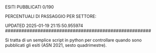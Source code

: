 ESITI PUBBLICATI 0/190 

PERCENTUALI DI PASSAGGIO PER SETTORE:

UPDATED 2025-01-19 21:15:50.955974
###################################################### 

Si tratta di un semplice script in python per controllare quando sono pubblicati gli esiti (ASN 2021, sesto quadrimestre).

